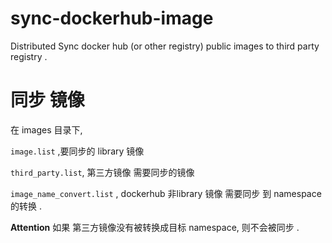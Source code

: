 # sync-dockerhub-image
Distributed Sync docker hub (or other registry) public images to third party registry .




# 同步 镜像 

在 images 目录下, 

`image.list` ,要同步的 library 镜像

`third_party.list`,  第三方镜像 需要同步的镜像

`image_name_convert.list` , dockerhub 非library 镜像 需要同步 到 namespace 的转换 .

**Attention**
如果 第三方镜像没有被转换成目标 namespace, 则不会被同步 .